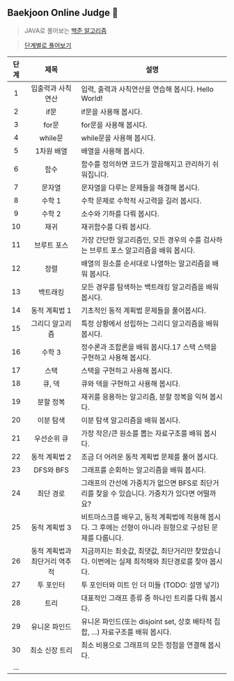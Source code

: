 ## Baekjoon Online Judge 🌱 
>JAVA로 풀어보는 [ 백준 알고리즘 ](https://www.acmicpc.net/)

> [단계별로 풀어보기](https://www.acmicpc.net/step)

|단계|제목|설명|
|:---:|:-----:|-----|
1|입출력과 사칙연산|입력, 출력과 사칙연산을 연습해 봅시다. Hello World!|
2|if문|if문을 사용해 봅시다.|
3|for문|for문을 사용해 봅시다.|
4|while문|while문을 사용해 봅시다.|
5|1차원 배열|배열을 사용해 봅시다.|
6|함수|함수를 정의하면 코드가 깔끔해지고 관리하기 쉬워집니다.|
7|문자열|문자열을 다루는 문제들을 해결해 봅시다.|
8|수학 1|수학 문제로 수학적 사고력을 길러 봅시다.|
9|수학 2|소수와 기하를 다뤄 봅시다.|
10|재귀|재귀함수를 다뤄 봅시다.|
11|브루트 포스|가장 간단한 알고리즘인, 모든 경우의 수를 검사하는 브루트 포스 알고리즘을 배워 봅시다.|
12|정렬|배열의 원소를 순서대로 나열하는 알고리즘을 배워 봅시다.|
13|백트래킹|모든 경우를 탐색하는 백트래킹 알고리즘을 배워 봅시다.|
14|동적 계획법 1|기초적인 동적 계획법 문제들을 풀어봅시다.|
15|그리디 알고리즘|특정 상황에서 성립하는 그리디 알고리즘을 배워 봅시다.|
16|수학 3|정수론과 조합론을 배워 봅시다.17	스택	스택을 구현하고 사용해 봅시다.|
17|스택|스택을 구현하고 사용해 봅시다.|
18|큐, 덱|큐와 덱을 구현하고 사용해 봅시다.|
19|분할 정복|재귀를 응용하는 알고리즘, 분할 정복을 익혀 봅시다.|
20|이분 탐색|이분 탐색 알고리즘을 배워 봅시다.|
21|우선순위 큐|가장 작은/큰 원소를 뽑는 자료구조를 배워 봅시다.|
22|동적 계획법 2|조금 더 어려운 동적 계획법 문제를 풀어 봅시다.|
23|DFS와 BFS|그래프를 순회하는 알고리즘을 배워 봅시다.|
24|최단 경로|그래프의 간선에 가중치가 없으면 BFS로 최단거리를 찾을 수 있습니다. 가중치가 있다면 어떨까요?|
25|동적 계획법 3|비트마스크를 배우고, 동적 계획법에 적용해 봅시다. 그 후에는 선형이 아니라 원형으로 구성된 문제를 다룹니다.|
26|동적 계획법과 최단거리 역추적|지금까지는 최솟값, 최댓값, 최단거리만 찾았습니다. 이번에는 실제 최적해와 최단경로를 찾아 봅시다.|
27|투 포인터|투 포인터와 미트 인 더 미들 (TODO: 설명 넣기)|
28|트리|대표적인 그래프 종류 중 하나인 트리를 다뤄 봅시다.|
29|유니온 파인드|유니온 파인드(또는 disjoint set, 상호 배타적 집합, ...) 자료구조를 배워 봅시다.|
30|	최소 신장 트리|최소 비용으로 그래프의 모든 정점을 연결해 봅시다.|
...||



